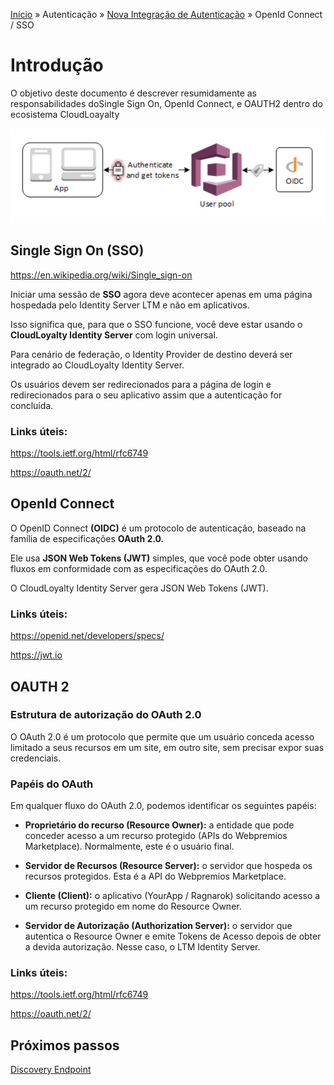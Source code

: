 [Início](/readme.md) &raquo; Autenticação &raquo; [Nova Integração de Autenticação](/auth/cognito/readme.md) &raquo; OpenId Connect / SSO

# Introdução

O objetivo deste documento é descrever resumidamente as responsabilidades doSingle Sign On, OpenId Connect, e OAUTH2 dentro do ecosistema CloudLoayalty

![Cognito / OpenId Connect](/images/sso-amazon.png)

## Single Sign On (SSO)

https://en.wikipedia.org/wiki/Single_sign-on

Iniciar uma sessão de **SSO** agora deve acontecer apenas em uma página hospedada pelo Identity Server LTM e não em aplicativos.

Isso significa que, para que o SSO funcione, você deve estar usando o **CloudLoyalty Identity Server** com login universal.

Para cenário de federação, o Identity Provider de destino deverá ser integrado ao CloudLoyalty Identity Server.

Os usuários devem ser redirecionados para a página de login e redirecionados para o seu aplicativo assim que a autenticação for concluída.

### Links úteis:

https://tools.ietf.org/html/rfc6749

https://oauth.net/2/

## OpenId Connect

O OpenID Connect **(OIDC)** é um protocolo de autenticação, baseado na família de especificações **OAuth 2.0.**

Ele usa **JSON Web Tokens (JWT)** simples, que você pode obter usando fluxos em conformidade com as especificações do OAuth 2.0.

O CloudLoyalty Identity Server gera JSON Web Tokens (JWT).

### Links úteis:

https://openid.net/developers/specs/

https://jwt.io

## OAUTH 2

### Estrutura de autorização do OAuth 2.0

O OAuth 2.0 é um protocolo que permite que um usuário conceda acesso limitado a seus recursos em um site, em outro site, sem precisar expor suas credenciais.

### Papéis do OAuth

Em qualquer fluxo do OAuth 2.0, podemos identificar os seguintes papéis:

- **Proprietário do recurso (Resource Owner):** a entidade que pode conceder acesso a um recurso
  protegido (APIs do Webpremios Marketplace). Normalmente, este é o usuário final.

- **Servidor de Recursos (Resource Server):** o servidor que hospeda os recursos protegidos. Esta
  é a API do Webpremios Marketplace.

- **Cliente (Client):** o aplicativo (YourApp / Ragnarok) solicitando acesso a um recurso protegido em nome do Resource Owner.

- **Servidor de Autorização (Authorization Server):** o servidor que autentica o Resource Owner e emite Tokens de Acesso depois de obter a devida autorização. Nesse caso, o LTM Identity Server.

### Links úteis:

https://tools.ietf.org/html/rfc6749

https://oauth.net/2/

## Próximos passos

[Discovery Endpoint](/auth/cognito/well-known.md)

